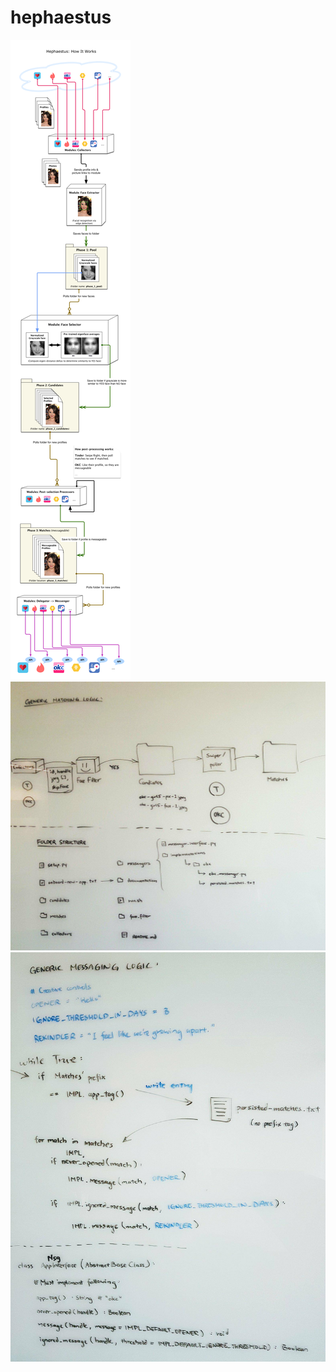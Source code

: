 # hephaestus

![Alt text](/documentation/high-level-architecture.png?raw=true "High-level Architecture")
![Alt text](/documentation/h1.jpg?raw=true "High-level design: Pipeline")
![Alt text](/documentation/h2.jpg?raw=true "High-level design: Messaging logic")

